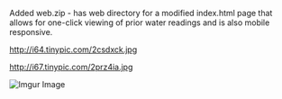 Added web.zip -  has web directory for a modified index.html page that allows for one-click viewing of prior water readings and is also mobile responsive.


http://i64.tinypic.com/2csdxck.jpg


http://i67.tinypic.com/2prz4ia.jpg


![Imgur Image](http://i64.tinypic.com/2csdxck.jpg)

